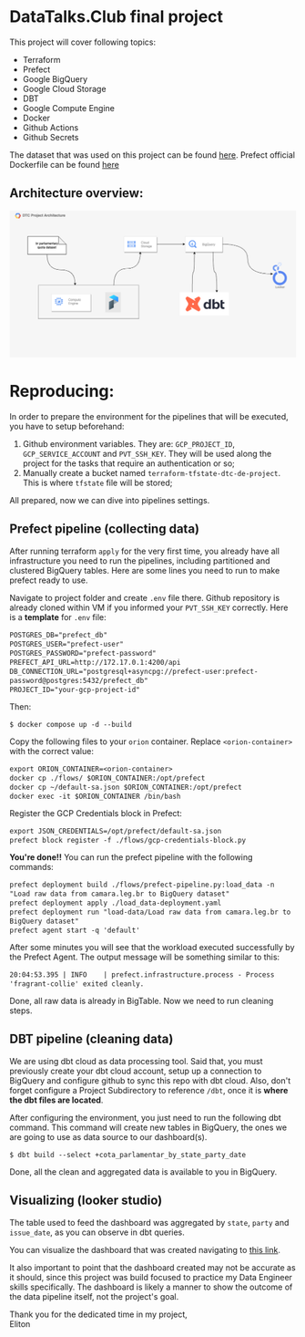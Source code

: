# DataTalks.Club final project

This project will cover following topics:
- Terraform
- Prefect
- Google BigQuery
- Google Cloud Storage
- DBT
- Google Compute Engine
- Docker
- Github Actions
- Github Secrets

The dataset that was used on this project can be found [here](https://www2.camara.leg.br/transparencia/cota-para-exercicio-da-atividade-parlamentar/dados-abertos-cota-parlamentar). Prefect official Dockerfile can be found [here](https://github.com/PrefectHQ/prefect/blob/main/Dockerfile)

## Architecture overview:
![Architecture overview](./assets/architecture_v1.png "Architecture overview - v.1")


# Reproducing:
In order to prepare the environment for the pipelines that will be executed, you have to setup beforehand:   
1. Github environment variables. They are: `GCP_PROJECT_ID`, `GCP_SERVICE_ACCOUNT` and `PVT_SSH_KEY`. They will be used along the project for the tasks that require an authentication or so;
2. Manually create a bucket named `terraform-tfstate-dtc-de-project`. This is where `tfstate` file will be stored;

All prepared, now we can dive into pipelines settings.

## Prefect pipeline (collecting data)

After running terraform `apply` for the very first time, you already have all infrastructure you need to run the pipelines, including partitioned and clustered BigQuery tables.
Here are some lines you need to run to make prefect ready to use.

Navigate to project folder and create `.env` file there. Github repository is already cloned within VM if you informed your `PVT_SSH_KEY` correctly. Here is a **template** for `.env` file:
```
POSTGRES_DB="prefect_db"
POSTGRES_USER="prefect-user"
POSTGRES_PASSWORD="prefect-password"
PREFECT_API_URL=http://172.17.0.1:4200/api
DB_CONNECTION_URL="postgresql+asyncpg://prefect-user:prefect-password@postgres:5432/prefect_db"
PROJECT_ID="your-gcp-project-id"
```

Then:
```
$ docker compose up -d --build
```

Copy the following files to your `orion` container. Replace `<orion-container>` with the correct value:
```
export ORION_CONTAINER=<orion-container>
docker cp ./flows/ $ORION_CONTAINER:/opt/prefect
docker cp ~/default-sa.json $ORION_CONTAINER:/opt/prefect
docker exec -it $ORION_CONTAINER /bin/bash
```

Register the GCP Credentials block in Prefect:
```
export JSON_CREDENTIALS=/opt/prefect/default-sa.json
prefect block register -f ./flows/gcp-credentials-block.py
```


**You're done!!** You can run the prefect pipeline with the following commands:
```
prefect deployment build ./flows/prefect-pipeline.py:load_data -n "Load raw data from camara.leg.br to BigQuery dataset"
prefect deployment apply ./load_data-deployment.yaml
prefect deployment run "load-data/Load raw data from camara.leg.br to BigQuery dataset"
prefect agent start -q 'default'
```

After some minutes you will see that the workload executed successfully by the Prefect Agent. The output message will be something similar to this:
```
20:04:53.395 | INFO    | prefect.infrastructure.process - Process 'fragrant-collie' exited cleanly.
```

Done, all raw data is already in BigTable. Now we need to run cleaning steps.

## DBT pipeline (cleaning data)

We are using dbt cloud as data processing tool. Said that, you must previously create your dbt cloud account, setup up a connection to BigQuery and configure github to sync this repo with dbt cloud. 
Also, don't forget configure a Project Subdirectory to reference `/dbt`, once it is **where the dbt files are located**.

After configuring the environment, you just need to run the following dbt command. This command will create new tables in BigQuery, the ones we are going to use as data source to our dashboard(s).

```
$ dbt build --select +cota_parlamentar_by_state_party_date
```

Done, all the clean and aggregated data is available to you in BigQuery.

## Visualizing (looker studio)

The table used to feed the dashboard was aggregated by `state`, `party` and `issue_date`, as you can observe in dbt queries.

You can visualize the dashboard that was created navigating to [this link](https://lookerstudio.google.com/reporting/3b9bb23d-e4d6-4ce7-85a6-79611c327fc6).

It also important to point that the dashboard created may not be accurate as it should, since this project was build focused to practice my Data Engineer skills specifically. The dashboard is likely a manner to show the outcome of the data pipeline itself, not the project's goal.


Thank you for the dedicated time in my project,   
Eliton
